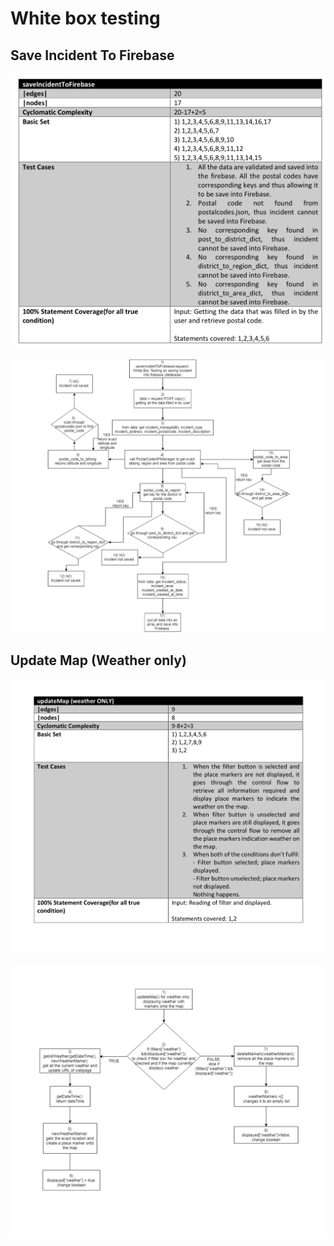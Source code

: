 # White box testing

## Save Incident To Firebase
![](static/saveIncidentToFirebase.png)


![](static/saveIncidentToFirebase2.png)

## Update Map (Weather only)


![](static/updateMap.png)

![](static/updateMap2.png)